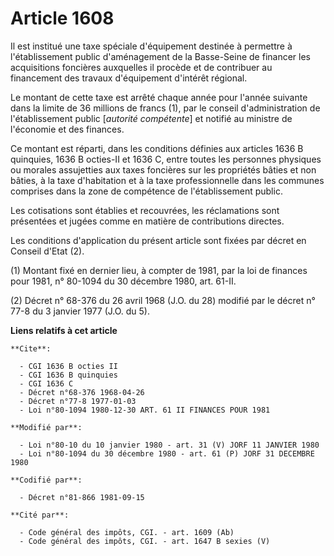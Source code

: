 # Article 1608

Il est institué une taxe spéciale d'équipement destinée à permettre à l'établissement public d'aménagement de la Basse-Seine
de financer les acquisitions foncières auxquelles il procède et de contribuer au financement des travaux d'équipement
d'intérêt régional.

Le montant de cette taxe est arrêté chaque année pour l'année suivante dans la limite de 36 millions de francs (1), par le
conseil d'administration de l'établissement public [*autorité compétente*] et notifié au ministre de l'économie et des
finances.

Ce montant est réparti, dans les conditions définies aux articles 1636 B quinquies, 1636 B octies-II et 1636 C, entre toutes
les personnes physiques ou morales assujetties aux taxes foncières sur les propriétés bâties et non bâties, à la taxe
d'habitation et à la taxe professionnelle dans les communes comprises dans la zone de compétence de l'établissement public.

Les cotisations sont établies et recouvrées, les réclamations sont présentées et jugées comme en matière de contributions
directes.

Les conditions d'application du présent article sont fixées par décret en Conseil d'Etat (2).

(1) Montant fixé en dernier lieu, à compter de 1981, par la loi de finances pour 1981, n° 80-1094 du 30 décembre 1980, art.
61-II.

(2) Décret n° 68-376 du 26 avril 1968 (J.O. du 28) modifié par le décret n° 77-8 du 3 janvier 1977 (J.O. du 5).

**Liens relatifs à cet article**

	**Cite**:

	  - CGI 1636 B octies II
	  - CGI 1636 B quinquies
	  - CGI 1636 C
	  - Décret n°68-376 1968-04-26
	  - Décret n°77-8 1977-01-03
	  - Loi n°80-1094 1980-12-30 ART. 61 II FINANCES POUR 1981

	**Modifié par**:

	  - Loi n°80-10 du 10 janvier 1980 - art. 31 (V) JORF 11 JANVIER 1980
	  - Loi n°80-1094 du 30 décembre 1980 - art. 61 (P) JORF 31 DECEMBRE 1980

	**Codifié par**:

	  - Décret n°81-866 1981-09-15

	**Cité par**:

	  - Code général des impôts, CGI. - art. 1609 (Ab)
	  - Code général des impôts, CGI. - art. 1647 B sexies (V)
